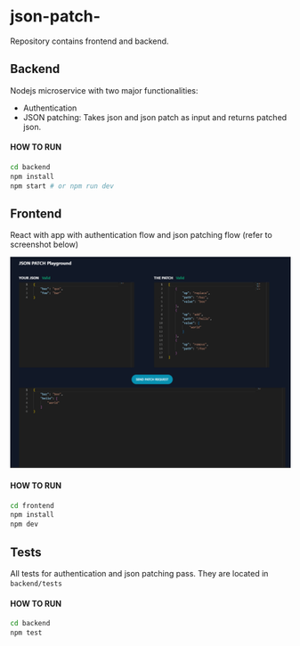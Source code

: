 # json-patch-
Repository contains frontend and backend. 

## Backend
Nodejs microservice with two major functionalities:
- Authentication
- JSON patching: Takes json and json patch as input and returns patched json.

#### HOW TO RUN
```bash
cd backend
npm install 
npm start # or npm run dev
```

## Frontend
React with app with authentication flow and json patching flow (refer to screenshot below)

![Frontend Screenshot](./screenshots/screenshot1.png)

#### HOW TO RUN
```bash
cd frontend
npm install
npm dev
```


## Tests
All tests for authentication and json patching pass. 
They are located in `backend/tests`

#### HOW TO RUN
```bash
cd backend
npm test
```

